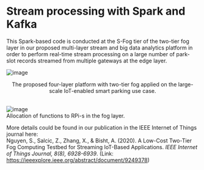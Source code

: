 # Stream processing with Spark and Kafka
This Spark-based code is conducted at the S-Fog tier of the two-tier fog layer in our proposed multi-layer stream and big data analytics platform in order to perform real-time stream processing on a large number of park-slot records streamed from multiple gateways at the edge layer. 
<br />

![image](https://user-images.githubusercontent.com/33792183/149578793-f3d16e0e-c8a4-4b0e-866a-b1ef147276e2.png) 
<div align="center">The proposed four-layer platform with two-tier fog applied on the large-scale IoT-enabled smart parking use case.</div>
<br />

![image](https://user-images.githubusercontent.com/33792183/149578455-059b7517-06aa-48c4-9ad7-9cff5a5b4e0c.png) 
<br />
Allocation of functions to RPi-s in the fog layer.
<br />

More details could be found in our publication in the IEEE Internet of Things journal here: 
<br />
Nguyen, S., Salcic, Z., Zhang, X., & Bisht, A. (2020). A Low-Cost Two-Tier Fog Computing Testbed for Streaming IoT-Based Applications. _IEEE Internet of Things Journal, 8(8), 6928-6939_.         (Link: https://ieeexplore.ieee.org/abstract/document/9249378)
